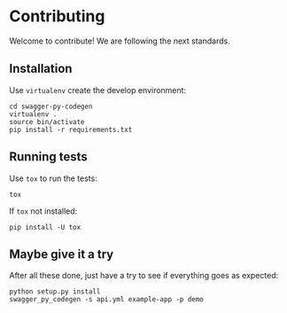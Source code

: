 # Contributing

Welcome to contribute! We are following the next standards.

## Installation

Use `virtualenv` create the develop environment:

```
cd swagger-py-codegen
virtualenv .
source bin/activate
pip install -r requirements.txt
```

## Running tests

Use `tox` to run the tests:

```
tox
```

If `tox` not installed:
```
pip install -U tox
```

## Maybe give it a try

After all these done, just have a try to see if everything goes as expected:

```
python setup.py install
swagger_py_codegen -s api.yml example-app -p demo
```

